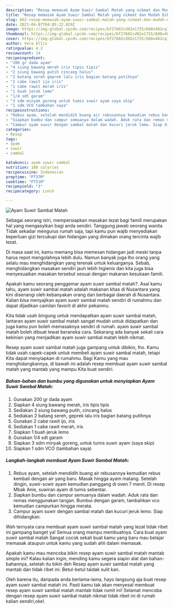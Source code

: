 ```yaml
---
description: "Resep memasak Ayam Suwir Sambal Matah yang nikmat dan Mudah Dibuat"
title: "Resep memasak Ayam Suwir Sambal Matah yang nikmat dan Mudah Dibuat"
slug: 662-resep-memasak-ayam-suwir-sambal-matah-yang-nikmat-dan-mudah-dibuat
date: 2021-04-07T04:05:22.829Z
image: https://img-global.cpcdn.com/recipes/bf27602cd92e1755/680x482cq70/ayam-suwir-sambal-matah-foto-resep-utama.jpg
thumbnail: https://img-global.cpcdn.com/recipes/bf27602cd92e1755/680x482cq70/ayam-suwir-sambal-matah-foto-resep-utama.jpg
cover: https://img-global.cpcdn.com/recipes/bf27602cd92e1755/680x482cq70/ayam-suwir-sambal-matah-foto-resep-utama.jpg
author: Vera Ellis
ratingvalue: 4.2
reviewcount: 14
recipeingredient:
- "200 gr dada ayam"
- "4 siung bawang merah iris tipis tipis"
- "2 siung bawang putih cincang halus"
- "2 batang sereh geprek lalu iris bagian batang putihnya"
- "2 cabe rawit ijo iris"
- "1 cabe rawit merah iris"
- "1 buah jeruk lemo"
- "1/4 sdt garam"
- "3 sdm minyak goreng untuk tumis suwir ayam saya skip"
- "1 sdm VCO tambahan saya"
recipeinstructions:
- "Rebus ayam, setelah mendidih buang air rebusannya kemudian rebus kembali dengan air yang baru. Masak hingga ayam matang. Setelah dingin, suwir-suwir ayam kemudian panggang di oven 7 menit. Di resep Mbak Anie, suwiran ayam di tumis sebentar."
- "Siapkan bumbu dan campur semuanya dalam wadah. Aduk rata dan remas menggunakan tangan. Bumbui dengan garam, tambahkan vco kemudian campurkan hingga merata."
- "Campur ayam suwir dengan sambal matah dan kucuri jeruk lemo. Siap dihidangkan."
categories:
- Resep
tags:
- ayam
- suwir
- sambal

katakunci: ayam suwir sambal 
nutrition: 160 calories
recipecuisine: Indonesian
preptime: "PT37M"
cooktime: "PT51M"
recipeyield: "3"
recipecategory: Lunch

---
```



![Ayam Suwir Sambal Matah](https://img-global.cpcdn.com/recipes/bf27602cd92e1755/680x482cq70/ayam-suwir-sambal-matah-foto-resep-utama.jpg)

Sebagai seorang istri, mempersiapkan masakan lezat bagi famili merupakan hal yang mengasyikan bagi anda sendiri. Tanggung jawab seorang  wanita Tidak sekadar mengurus rumah saja, tapi kamu pun wajib menyediakan keperluan gizi tercukupi dan hidangan yang dimakan orang tercinta wajib lezat.

Di masa  saat ini, kamu memang bisa memesan hidangan jadi meski tanpa harus repot mengolahnya lebih dulu. Namun banyak juga lho orang yang selalu mau menghidangkan yang terenak untuk keluarganya. Sebab, menghidangkan masakan sendiri jauh lebih higienis dan kita juga bisa menyesuaikan masakan tersebut sesuai dengan makanan kesukaan famili. 



Apakah kamu seorang penggemar ayam suwir sambal matah?. Asal kamu tahu, ayam suwir sambal matah adalah makanan khas di Nusantara yang kini disenangi oleh kebanyakan orang dari berbagai daerah di Nusantara. Kalian bisa menyajikan ayam suwir sambal matah sendiri di rumahmu dan dapat dijadikan camilan favorit di akhir pekanmu.

Kita tidak usah bingung untuk mendapatkan ayam suwir sambal matah, lantaran ayam suwir sambal matah sangat mudah untuk didapatkan dan juga kamu pun boleh memasaknya sendiri di rumah. ayam suwir sambal matah boleh dibuat lewat beraneka cara. Sekarang ada banyak sekali cara kekinian yang menjadikan ayam suwir sambal matah lebih nikmat.

Resep ayam suwir sambal matah juga gampang untuk dibikin, lho. Kamu tidak usah capek-capek untuk membeli ayam suwir sambal matah, tetapi Kita dapat menyiapkan di rumahmu. Bagi Kamu yang mau menghidangkannya, di bawah ini adalah resep membuat ayam suwir sambal matah yang mantab yang mampu Kita buat sendiri.

<!--inarticleads1-->

##### Bahan-bahan dan bumbu yang digunakan untuk menyiapkan Ayam Suwir Sambal Matah:

1. Gunakan 200 gr dada ayam
1. Siapkan 4 siung bawang merah, iris tipis tipis
1. Sediakan 2 siung bawang putih, cincang halus
1. Sediakan 2 batang sereh, geprek lalu iris bagian batang putihnya
1. Gunakan 2 cabe rawit ijo, iris
1. Sediakan 1 cabe rawit merah, iris
1. Siapkan 1 buah jeruk lemo
1. Gunakan 1/4 sdt garam
1. Siapkan 3 sdm minyak goreng, untuk tumis suwir ayam (saya skip)
1. Siapkan 1 sdm VCO (tambahan saya)




<!--inarticleads2-->

##### Langkah-langkah membuat Ayam Suwir Sambal Matah:

1. Rebus ayam, setelah mendidih buang air rebusannya kemudian rebus kembali dengan air yang baru. Masak hingga ayam matang. Setelah dingin, suwir-suwir ayam kemudian panggang di oven 7 menit. Di resep Mbak Anie, suwiran ayam di tumis sebentar.
1. Siapkan bumbu dan campur semuanya dalam wadah. Aduk rata dan remas menggunakan tangan. Bumbui dengan garam, tambahkan vco kemudian campurkan hingga merata.
1. Campur ayam suwir dengan sambal matah dan kucuri jeruk lemo. Siap dihidangkan.




Wah ternyata cara membuat ayam suwir sambal matah yang lezat tidak ribet ini gampang banget ya! Semua orang mampu membuatnya. Cara buat ayam suwir sambal matah Sangat cocok sekali buat kamu yang baru mau belajar memasak ataupun untuk kamu yang sudah ahli dalam memasak.

Apakah kamu mau mencoba bikin resep ayam suwir sambal matah mantab simple ini? Kalau kalian ingin, mending kamu segera siapin alat dan bahan-bahannya, setelah itu bikin deh Resep ayam suwir sambal matah yang mantab dan tidak ribet ini. Betul-betul taidak sulit kan. 

Oleh karena itu, daripada anda berlama-lama, hayo langsung aja buat resep ayam suwir sambal matah ini. Pasti kamu tak akan menyesal membuat resep ayam suwir sambal matah mantab tidak rumit ini! Selamat mencoba dengan resep ayam suwir sambal matah nikmat tidak ribet ini di rumah kalian sendiri,oke!.

